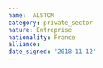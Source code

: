 ```yaml
---
name:  ALSTOM
category: private_sector
nature: Entreprise
nationality: France
alliance: 
date_signed: '2018-11-12'
---
```

    